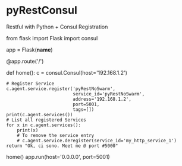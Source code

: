 # pyRestConsul
Restful with Python + Consul Registration

from flask import Flask
import consul

app = Flask(__name__)

@app.route('/')

def home():
    c = consul.Consul(host='192.168.1.2')

    # Register Service
    c.agent.service.register('pyRestNoSwarm',
                             service_id='pyRestNoSwarm',
                             address='192.168.1.2',
                             port=5001,
                             tags=[])
    print(c.agent.services())
    # List all registered Services
    for x in c.agent.services():
        print(x)
        # To remove the service entry
        # c.agent.service.deregister(service_id='my_http_service_1')
    return "Ok, ci sono. Meet me @ port #5000"

home()
app.run(host='0.0.0.0', port=5001)

